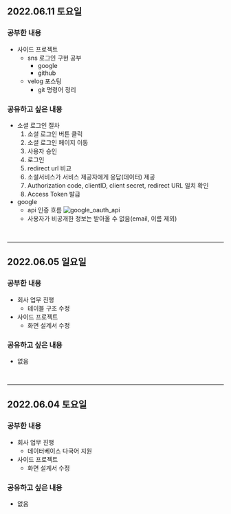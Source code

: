 ## 2022.06.11 토요일
### 공부한 내용
- 사이드 프로젝트
    + sns 로그인 구현 공부
        - google
        - github
    + velog 포스팅
        - git 명령어 정리
### 공유하고 싶은 내용
- 소셜 로그인 절차
    1. 소셜 로그인 버튼 클릭
    2. 소셜 로그인 페이지 이동
    3. 사용자 승인
    4. 로그인
    5. redirect url 비교
    6. 소셜서비스가 서비스 제공자에게 응답(데이터) 제공
    7. Authorization code, clientID, client secret, redirect URL 일치 확인
    8. Access Token 발급 
- google
    + api 인증 흐름
![google_oauth_api](https://user-images.githubusercontent.com/74666378/173169275-c9974900-d246-45bd-8969-3d21c40f62ab.png)
    + 사용자가 비공개한 정보는 받아올 수 없음(email, 이름 제외)
<br>

---

## 2022.06.05 일요일
### 공부한 내용
- 회사 업무 진행
    + 테이블 구조 수정
- 사이드 프로젝트
    + 화면 설계서 수정
### 공유하고 싶은 내용
- 없음
<br>

---

## 2022.06.04 토요일
### 공부한 내용
- 회사 업무 진행
    + 데이터베이스 다국어 지원
- 사이드 프로젝트
    + 화면 설계서 수정
### 공유하고 싶은 내용
- 없음